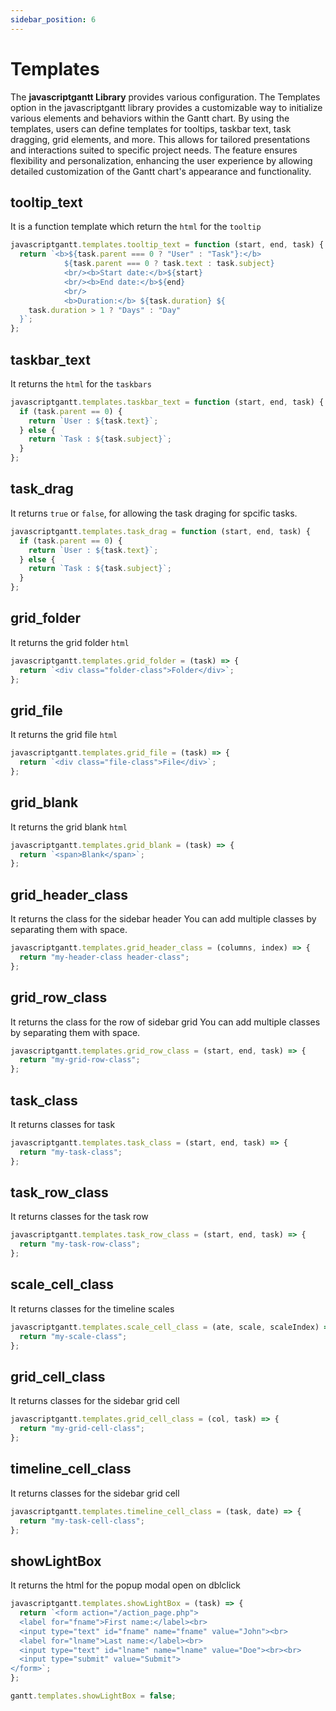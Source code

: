 ```yaml
---
sidebar_position: 6
---
```


# Templates

The **javascriptgantt Library** provides various configuration. The Templates option in the javascriptgantt library provides a customizable way to initialize various elements and behaviors within the Gantt chart. By using the templates, users can define templates for tooltips, taskbar text, task dragging, grid elements, and more. This allows for tailored presentations and interactions suited to specific project needs. The feature ensures flexibility and personalization, enhancing the user experience by allowing detailed customization of the Gantt chart's appearance and functionality.

## tooltip_text

It is a function template which return the `html` for the `tooltip`

```js title="tooltip_text"
javascriptgantt.templates.tooltip_text = function (start, end, task) {
  return `<b>${task.parent === 0 ? "User" : "Task"}:</b> 
            ${task.parent === 0 ? task.text : task.subject} 
            <br/><b>Start date:</b>${start} 
            <br/><b>End date:</b>${end} 
            <br/> 
            <b>Duration:</b> ${task.duration} ${
    task.duration > 1 ? "Days" : "Day"
  }`;
};
```

## taskbar_text

It returns the `html` for the `taskbars`

```js title="taskbar_text"
javascriptgantt.templates.taskbar_text = function (start, end, task) {
  if (task.parent == 0) {
    return `User : ${task.text}`;
  } else {
    return `Task : ${task.subject}`;
  }
};
```

## task_drag

It returns `true` or `false`, for allowing the task draging for spcific tasks.

```js title="task_drag"
javascriptgantt.templates.task_drag = function (start, end, task) {
  if (task.parent == 0) {
    return `User : ${task.text}`;
  } else {
    return `Task : ${task.subject}`;
  }
};
```

## grid_folder

It returns the grid folder `html`

```js title="grid_folder"
javascriptgantt.templates.grid_folder = (task) => {
  return `<div class="folder-class">Folder</div>`;
};
```

## grid_file

It returns the grid file `html`

```js title="grid_file"
javascriptgantt.templates.grid_file = (task) => {
  return `<div class="file-class">File</div>`;
};
```

## grid_blank

It returns the grid blank `html`

```js title="grid_blank"
javascriptgantt.templates.grid_blank = (task) => {
  return `<span>Blank</span>`;
};
```

## grid_header_class

It returns the class for the sidebar header
You can add multiple classes by separating them with space.

```js title="grid_header_class"
javascriptgantt.templates.grid_header_class = (columns, index) => {
  return "my-header-class header-class";
};
```

## grid_row_class

It returns the class for the row of sidebar grid
You can add multiple classes by separating them with space.

```js title="grid_row_class"
javascriptgantt.templates.grid_row_class = (start, end, task) => {
  return "my-grid-row-class";
};
```

## task_class

It returns classes for task

```js title="task_class"
javascriptgantt.templates.task_class = (start, end, task) => {
  return "my-task-class";
};
```

## task_row_class

It returns classes for the task row

```js title="task_row_class"
javascriptgantt.templates.task_row_class = (start, end, task) => {
  return "my-task-row-class";
};
```

## scale_cell_class

It returns classes for the timeline scales

```js title="scale_cell_class"
javascriptgantt.templates.scale_cell_class = (ate, scale, scaleIndex) => {
  return "my-scale-class";
};
```

## grid_cell_class

It returns classes for the sidebar grid cell

```js title="grid_cell_class"
javascriptgantt.templates.grid_cell_class = (col, task) => {
  return "my-grid-cell-class";
};
```

## timeline_cell_class

It returns classes for the sidebar grid cell

```js title="timeline_cell_class"
javascriptgantt.templates.timeline_cell_class = (task, date) => {
  return "my-task-cell-class";
};
```

## showLightBox

It returns the html for the popup modal open on dblclick

```js title="showLightBox"
javascriptgantt.templates.showLightBox = (task) => {
  return `<form action="/action_page.php"> 
  <label for="fname">First name:</label><br>  
  <input type="text" id="fname" name="fname" value="John"><br>  
  <label for="lname">Last name:</label><br>  
  <input type="text" id="lname" name="lname" value="Doe"><br><br>  
  <input type="submit" value="Submit">  
</form>`;
};
```

```js title="Hide the lightbox"
gantt.templates.showLightBox = false;
```
